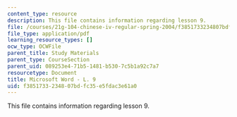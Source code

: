 ```yaml
---
content_type: resource
description: This file contains information regarding lesson 9.
file: /courses/21g-104-chinese-iv-regular-spring-2004/f3851733234807bdfc35e5fdac3e61a0_MIT21G_104S04_L9.pdf
file_type: application/pdf
learning_resource_types: []
ocw_type: OCWFile
parent_title: Study Materials
parent_type: CourseSection
parent_uid: 089253e4-71b5-1481-b530-7c5b1a92c7a7
resourcetype: Document
title: Microsoft Word - L. 9
uid: f3851733-2348-07bd-fc35-e5fdac3e61a0
---
```

This file contains information regarding lesson 9.

